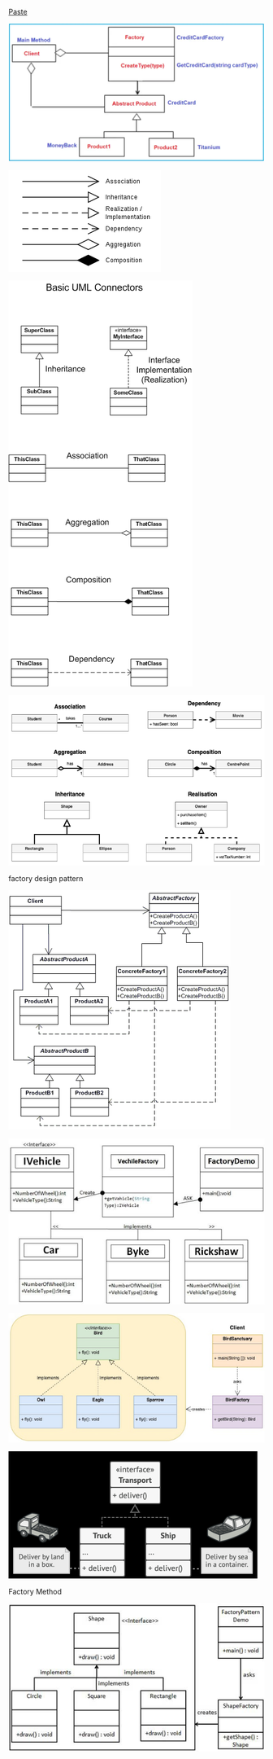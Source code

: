 [Paste](https://file+.vscode-resource.vscode-cdn.net/f%3A/Jallal/design-pattern/DesignPattern/# "#")

![1696398413354](image/readme/1696398413354.png)

![1696398883746](image/readme/1696398883746.png)


![1696398944583](image/readme/1696398944583.png)

![1696398978694](image/readme/1696398978694.png)


factory design pattern 


![1696400877918](image/readme/1696400877918.png)


![1696401028851](image/readme/1696401028851.png)


![1696401098010](image/readme/1696401098010.png)

![1696401184961](image/readme/1696401184961.png)







Factory Method 

![1696401064259](image/readme/1696401064259.png)
